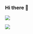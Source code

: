 ### Hi there 👋

![](https://github-readme-stats.vercel.app/api?username=marttp&show_icons=true)

![](https://github-readme-stats.vercel.app/api/top-langs/?username=marttp&layout=compact)

<!--
**marttp/marttp** is a ✨ _special_ ✨ repository because its `README.md` (this file) appears on your GitHub profile.

Here are some ideas to get you started:

- 🔭 I’m currently working on ...
- 🌱 I’m currently learning ...
- 👯 I’m looking to collaborate on ...
- 🤔 I’m looking for help with ...
- 💬 Ask me about ...
- 📫 How to reach me: ...
- 😄 Pronouns: ...
- ⚡ Fun fact: ...
-->
